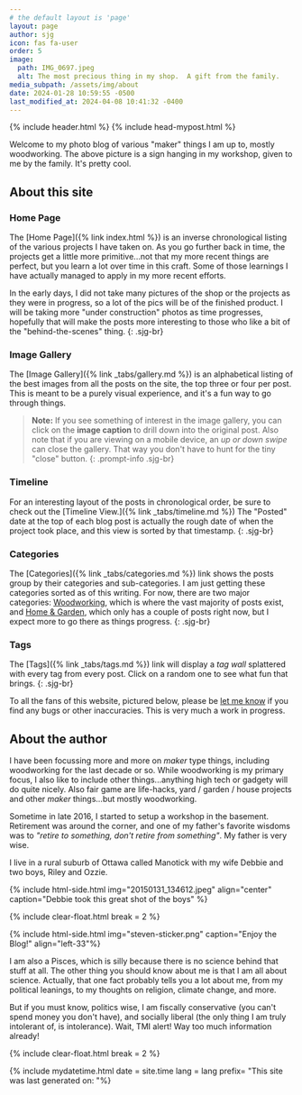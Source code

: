 ```yaml
---
# the default layout is 'page'
layout: page
author: sjg
icon: fas fa-user
order: 5
image:
  path: IMG_0697.jpeg
  alt: The most precious thing in my shop.  A gift from the family.
media_subpath: /assets/img/about
date: 2024-01-28 10:59:55 -0500
last_modified_at: 2024-04-08 10:41:32 -0400
---
```


{% include header.html %}
{% include head-mypost.html %}

Welcome to my photo blog of various "maker" things I am up to, mostly woodworking. The above picture is a sign hanging in my workshop, given to me by the family. It's pretty cool.

## About this site

### Home Page

The [Home Page]({% link index.html %}) is an inverse chronological listing of the various projects I have taken on. As you go further back in time, the projects get a little more primitive...not that my more recent things are perfect, but you learn a lot over time in this craft. Some of those learnings I have actually managed to apply in my more recent efforts.

In the early days, I did not take many pictures of the shop or the projects as they were in progress, so a lot of the pics will be of the finished product. I will be taking more "under construction" photos as time progresses, hopefully that will make the posts more interesting to those who like a bit of the "behind-the-scenes" thing.
{: .sjg-br}

### Image Gallery

The [Image Gallery]({% link _tabs/gallery.md %}) is an alphabetical listing of the best images from all the posts on the site, the top three or four per post. This is meant to be a purely visual experience, and it's a fun way to go through things.

> **Note:** If you see something of interest in the image gallery, you can click on the **image caption** to drill down into the original post. Also note that if you are viewing on a mobile device, an _up or down swipe_ can close the gallery. That way you don't have to hunt for the tiny "close" button.
> {: .prompt-info .sjg-br}

### Timeline

For an interesting layout of the posts in chronological order, be sure to check out the [Timeline View.]({% link _tabs/timeline.md %}) The "Posted" date at the top of each blog post is actually the rough date of when the project took place, and this view is sorted by that timestamp.
{: .sjg-br}

### Categories

The [Categories]({% link _tabs/categories.md %}) link shows the posts group by their categories and sub-categories. I am just getting these categories sorted as of this writing. For now, there are two major categories: [Woodworking](/categories/woodworking), which is where the vast majority of posts exist, and [Home & Garden](/categories/home-garden), which only has a couple of posts right now, but I expect more to go there as things progress.
{: .sjg-br}

### Tags

The [Tags]({% link _tabs/tags.md %}) link will display a _tag wall_ splattered with every tag from every post. Click on a random one to see what fun that brings.
{: .sjg-br}

To all the fans of this website, pictured below, please be [let me know](mailto:steveng57@outlook.com) if you find any bugs or other inaccuracies. This is very much a work in progress.

## About the author

I have been focussing more and more on _maker_ type things, including woodworking for the last decade or so. While woodworking is my primary focus, I also like to include other things...anything high tech or gadgety will do quite nicely. Also fair game are life-hacks, yard / garden / house projects and other _maker_ things...but mostly woodworking.

Sometime in late 2016, I started to setup a workshop in the basement. Retirement was around the corner, and one of my father's favorite wisdoms was to _"retire to something, don't retire from something"_. My father is very wise.

I live in a rural suburb of Ottawa called Manotick with my wife Debbie and two boys, Riley and Ozzie.

{% include html-side.html img="20150131_134612.jpeg" align="center" caption="Debbie took this great shot of the boys" %}

{% include clear-float.html break = 2 %}

{% include html-side.html img="steven-sticker.png" caption="Enjoy the Blog!" align="left-33"%}

I am also a Pisces, which is silly because there is no science behind that stuff at all. The other thing you should know about me is that I am all about science. Actually, that one fact probably tells you a lot about me, from my political leanings, to my thoughts on religion, climate change, and more.

But if you must know, politics wise, I am fiscally conservative (you can't spend money you don't have), and socially liberal (the only thing I am truly intolerant of, is intolerance). Wait, TMI alert! Way too much information already!

{% include clear-float.html break = 2 %}

{% include mydatetime.html date = site.time lang = lang prefix= "This site was last generated on: "%}
